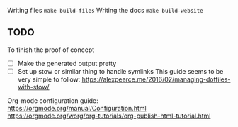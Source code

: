 Writing files `make build-files`
Writing the docs `make build-website`

## TODO

To finish the proof of concept

- [ ] Make the generated output pretty
- [ ] Set up stow or similar thing to handle symlinks
  This guide seems to be very simple to follow: https://alexpearce.me/2016/02/managing-dotfiles-with-stow/

Org-mode configuration guide:
https://orgmode.org/manual/Configuration.html
https://orgmode.org/worg/org-tutorials/org-publish-html-tutorial.html
